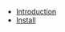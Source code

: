 * [Introduction](https://dbccccccc.github.io/midjourney-proxy/#/en/?id=introduction)
* [Install](/en/install)